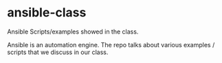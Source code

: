 # ansible-class
Ansible Scripts/examples showed in the class. 


Ansible is an automation engine. The repo talks about various examples / scripts that we discuss in our class.
